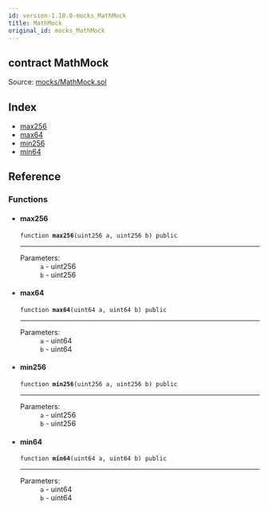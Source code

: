 ```yaml
---
id: version-1.10.0-mocks_MathMock
title: MathMock
original_id: mocks_MathMock
---
```


<div class="contract-doc"><div class="contract"><h2 class="contract-header"><span class="contract-kind">contract</span> MathMock</h2><div class="source">Source: <a href="https://github.com/OpenZeppelin/zeppelin-solidity/blob/v1.10.0/contracts/mocks/MathMock.sol" target="_blank">mocks/MathMock.sol</a></div></div><div class="index"><h2>Index</h2><ul><li><a href="mocks_MathMock.html#max256">max256</a></li><li><a href="mocks_MathMock.html#max64">max64</a></li><li><a href="mocks_MathMock.html#min256">min256</a></li><li><a href="mocks_MathMock.html#min64">min64</a></li></ul></div><div class="reference"><h2>Reference</h2><div class="functions"><h3>Functions</h3><ul><li><div class="item function"><span id="max256" class="anchor-marker"></span><h4 class="name">max256</h4><div class="body"><code class="signature">function <strong>max256</strong><span>(uint256 a, uint256 b) </span><span>public </span></code><hr/><dl><dt><span class="label-parameters">Parameters:</span></dt><dd><div><code>a</code> - uint256</div><div><code>b</code> - uint256</div></dd></dl></div></div></li><li><div class="item function"><span id="max64" class="anchor-marker"></span><h4 class="name">max64</h4><div class="body"><code class="signature">function <strong>max64</strong><span>(uint64 a, uint64 b) </span><span>public </span></code><hr/><dl><dt><span class="label-parameters">Parameters:</span></dt><dd><div><code>a</code> - uint64</div><div><code>b</code> - uint64</div></dd></dl></div></div></li><li><div class="item function"><span id="min256" class="anchor-marker"></span><h4 class="name">min256</h4><div class="body"><code class="signature">function <strong>min256</strong><span>(uint256 a, uint256 b) </span><span>public </span></code><hr/><dl><dt><span class="label-parameters">Parameters:</span></dt><dd><div><code>a</code> - uint256</div><div><code>b</code> - uint256</div></dd></dl></div></div></li><li><div class="item function"><span id="min64" class="anchor-marker"></span><h4 class="name">min64</h4><div class="body"><code class="signature">function <strong>min64</strong><span>(uint64 a, uint64 b) </span><span>public </span></code><hr/><dl><dt><span class="label-parameters">Parameters:</span></dt><dd><div><code>a</code> - uint64</div><div><code>b</code> - uint64</div></dd></dl></div></div></li></ul></div></div></div>
